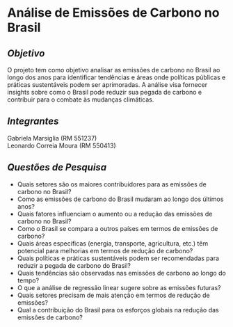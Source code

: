 # **Análise de Emissões de Carbono no Brasil**
## ***Objetivo***
O projeto tem como objetivo analisar as emissões de carbono no Brasil ao longo dos anos para identificar tendências e áreas onde políticas públicas e práticas sustentáveis podem ser aprimoradas. A análise visa fornecer insights sobre como o Brasil pode reduzir sua pegada de carbono e contribuir para o combate às mudanças climáticas.

## ***Integrantes***
Gabriela Marsiglia (RM 551237)</br>
Leonardo Correia Moura (RM 550413)

## ***Questões de Pesquisa***
- Quais setores são os maiores contribuidores para as emissões de carbono no Brasil?
- Como as emissões de carbono do Brasil mudaram ao longo dos últimos anos?
- Quais fatores influenciam o aumento ou a redução das emissões de carbono no Brasil?
- Como o Brasil se compara a outros países em termos de emissões de carbono?
- Quais áreas específicas (energia, transporte, agricultura, etc.) têm potencial para melhorias em termos de redução de carbono?
- Quais políticas e práticas sustentáveis podem ser recomendadas para reduzir a pegada de carbono do Brasil?
- Quais tendências são observadas nas emissões de carbono ao longo do tempo?
- O que a análise de regressão linear sugere sobre as emissões futuras?
- Quais setores precisam de mais atenção em termos de redução de emissões?
- Qual a contribuição do Brasil para os esforços globais na redução das emissões de carbono?
